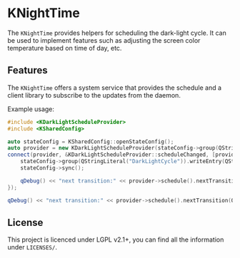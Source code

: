 <!--
    SPDX-FileCopyrightText: None

    SPDX-License-Identifier: CC0-1.0
-->

# KNightTime

The `KNightTime` provides helpers for scheduling the dark-light cycle. It can be used to implement
features such as adjusting the screen color temperature based on time of day, etc.

## Features

The `KNightTime` offers a system service that provides the schedule and a client library to subscribe
to the updates from the daemon.

Example usage:

```cpp
#include <KDarkLightScheduleProvider>
#include <KSharedConfig>

auto stateConfig = KSharedConfig::openStateConfig();
auto provider = new KDarkLightScheduleProvider(stateConfig->group(QStringLiteral("DarkLightCycle")).readEntry(QStringLiteral("State")));
connect(provider, &KDarkLightScheduleProvider::scheduleChanged, [provider, stateConfig]() {
    stateConfig->group(QStringLiteral("DarkLightCycle")).writeEntry(QStringLiteral("State"), provider->state());
    stateConfig->sync();

    qDebug() << "next transition:" << provider->schedule().nextTransition(QDateTime::currentDateTime());
});

qDebug() << "next transition:" << provider->schedule().nextTransition(QDateTime::currentDateTime());
```

## License

This project is licenced under LGPL v2.1+, you can find all the information under `LICENSES/`.
